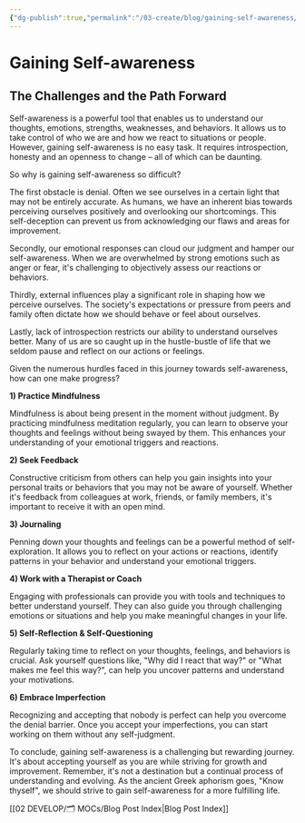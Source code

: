 ```yaml
---
{"dg-publish":true,"permalink":"/03-create/blog/gaining-self-awareness/","title":"Gaining Self-awareness","tags":["self-awareness","mindfulness"]}
---
```



# Gaining Self-awareness
## The Challenges and the Path Forward

Self-awareness is a powerful tool that enables us to understand our thoughts, emotions, strengths, weaknesses, and behaviors. It allows us to take control of who we are and how we react to situations or people. However, gaining self-awareness is no easy task. It requires introspection, honesty and an openness to change – all of which can be daunting.

So why is gaining self-awareness so difficult? 

The first obstacle is denial. Often we see ourselves in a certain light that may not be entirely accurate. As humans, we have an inherent bias towards perceiving ourselves positively and overlooking our shortcomings. This self-deception can prevent us from acknowledging our flaws and areas for improvement.

Secondly, our emotional responses can cloud our judgment and hamper our self-awareness. When we are overwhelmed by strong emotions such as anger or fear, it's challenging to objectively assess our reactions or behaviors.

Thirdly, external influences play a significant role in shaping how we perceive ourselves. The society's expectations or pressure from peers and family often dictate how we should behave or feel about ourselves.

Lastly, lack of introspection restricts our ability to understand ourselves better. Many of us are so caught up in the hustle-bustle of life that we seldom pause and reflect on our actions or feelings.

Given the numerous hurdles faced in this journey towards self-awareness, how can one make progress?

**1) Practice Mindfulness**

Mindfulness is about being present in the moment without judgment. By practicing mindfulness meditation regularly, you can learn to observe your thoughts and feelings without being swayed by them. This enhances your understanding of your emotional triggers and reactions.

**2) Seek Feedback**

Constructive criticism from others can help you gain insights into your personal traits or behaviors that you may not be aware of yourself. Whether it's feedback from colleagues at work, friends, or family members, it's important to receive it with an open mind.

**3) Journaling**

Penning down your thoughts and feelings can be a powerful method of self-exploration. It allows you to reflect on your actions or reactions, identify patterns in your behavior and understand your emotional triggers.

**4) Work with a Therapist or Coach**

Engaging with professionals can provide you with tools and techniques to better understand yourself. They can also guide you through challenging emotions or situations and help you make meaningful changes in your life.

**5) Self-Reflection & Self-Questioning**

Regularly taking time to reflect on your thoughts, feelings, and behaviors is crucial. Ask yourself questions like, "Why did I react that way?" or "What makes me feel this way?", can help you uncover patterns and understand your motivations.

**6) Embrace Imperfection**

Recognizing and accepting that nobody is perfect can help you overcome the denial barrier. Once you accept your imperfections, you can start working on them without any self-judgment.

To conclude, gaining self-awareness is a challenging but rewarding journey. It's about accepting yourself as you are while striving for growth and improvement. Remember, it's not a destination but a continual process of understanding and evolving. As the ancient Greek aphorism goes, "Know thyself", we should strive to gain self-awareness for a more fulfilling life.





[[02 DEVELOP/🗂️ MOCs/Blog Post Index\|Blog Post Index]]